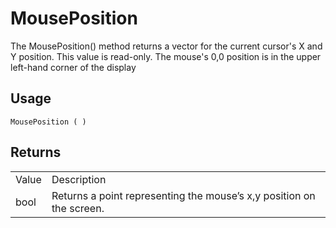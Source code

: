 # MousePosition

The MousePosition() method returns a vector for the current cursor's X and Y position. This value is read-only. The mouse's 0,0 position is in the upper left-hand corner of the display

## Usage

`MousePosition ( )`

## Returns

<table>
  <tr>
    <td>Value</td>
    <td>Description</td>
  </tr>
  <tr>
    <td>bool</td>
    <td>Returns a point representing the mouse’s x,y position on the screen.</td>
  </tr>
</table>


